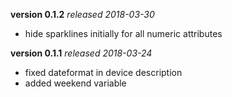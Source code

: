 **version 0.1.2** *released 2018-03-30*
* hide sparklines initially for all numeric attributes

**version 0.1.1** *released 2018-03-24*
* fixed dateformat in device description
* added weekend variable